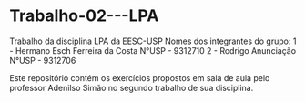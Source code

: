 # Trabalho-02---LPA

Trabalho da disciplina LPA da EESC-USP Nomes dos integrantes do grupo: 1 - Hermano Esch Ferreira da Costa N°USP - 9312710 2 - Rodrigo Anunciação N°USP - 9312706 

Este repositório contém os exercícios propostos em sala de aula pelo professor Adenilso Simão no segundo trabalho de sua disciplina.

